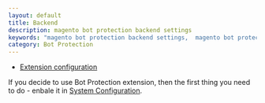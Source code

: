 ```yaml
---
layout: default
title: Backend
description: magento bot protection backend settings
keywords: "magento bot protection backend settings,  magento bot protection backend configuration"
category: Bot Protection
---
```


- [Extension configuration](extension-configuration/)

If you decide to use Bot Protection extension, then the first thing you need to do -
enbale it in [System Configuration](extension-configuration/).

